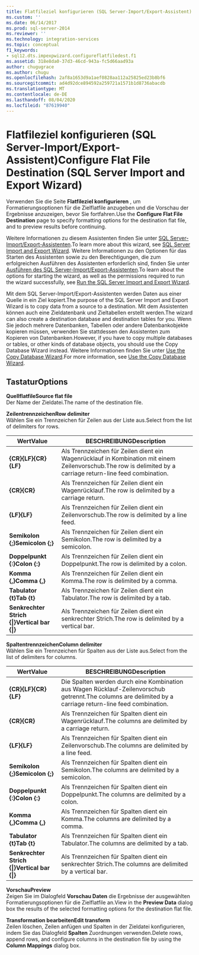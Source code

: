 ```yaml
---
title: Flatfileziel konfigurieren (SQL Server-Import/Export-Assistent) | Microsoft-Dokumentation
ms.custom: ''
ms.date: 06/14/2017
ms.prod: sql-server-2014
ms.reviewer: ''
ms.technology: integration-services
ms.topic: conceptual
f1_keywords:
- sql12.dts.impexpwizard.configureflatfiledest.f1
ms.assetid: 318e8da0-37d3-46cd-943a-fc5d66aad93a
author: chugugrace
ms.author: chugu
ms.openlocfilehash: 2af8a1653d9a1aef0828aa112a25825ed23b8bf6
ms.sourcegitcommit: ad4d92dce894592a259721a1571b1d8736abacdb
ms.translationtype: MT
ms.contentlocale: de-DE
ms.lasthandoff: 08/04/2020
ms.locfileid: "87619940"
---
```

# <a name="configure-flat-file-destination-sql-server-import-and-export-wizard"></a><span data-ttu-id="029e8-102">Flatfileziel konfigurieren (SQL Server-Import/Export-Assistent)</span><span class="sxs-lookup"><span data-stu-id="029e8-102">Configure Flat File Destination (SQL Server Import and Export Wizard)</span></span>
  <span data-ttu-id="029e8-103">Verwenden Sie die Seite **Flatfileziel konfigurieren** , um Formatierungsoptionen für die Zielflatfile anzugeben und die Vorschau der Ergebnisse anzuzeigen, bevor Sie fortfahren.</span><span class="sxs-lookup"><span data-stu-id="029e8-103">Use the **Configure Flat File Destination** page to specify formatting options for the destination flat file, and to preview results before continuing.</span></span>  
  
 <span data-ttu-id="029e8-104">Weitere Informationen zu diesem Assistenten finden Sie unter [SQL Server-Import/Export-Assistenten](import-and-export-data-with-the-sql-server-import-and-export-wizard.md).</span><span class="sxs-lookup"><span data-stu-id="029e8-104">To learn more about this wizard, see [SQL Server Import and Export Wizard](import-and-export-data-with-the-sql-server-import-and-export-wizard.md).</span></span> <span data-ttu-id="029e8-105">Weitere Informationen zu den Optionen für das Starten des Assistenten sowie zu den Berechtigungen, die zum erfolgreichen Ausführen des Assistenten erforderlich sind, finden Sie unter [Ausführen des SQL Server-Import/Export-Assistenten](start-the-sql-server-import-and-export-wizard.md).</span><span class="sxs-lookup"><span data-stu-id="029e8-105">To learn about the options for starting the wizard, as well as the permissions required to run the wizard successfully, see [Run the SQL Server Import and Export Wizard](start-the-sql-server-import-and-export-wizard.md).</span></span>  
  
 <span data-ttu-id="029e8-106">Mit dem SQL Server-Import/Export-Assistenten werden Daten aus einer Quelle in ein Ziel kopiert.</span><span class="sxs-lookup"><span data-stu-id="029e8-106">The purpose of the SQL Server Import and Export Wizard is to copy data from a source to a destination.</span></span> <span data-ttu-id="029e8-107">Mit dem Assistenten können auch eine Zieldatenbank und Zieltabellen erstellt werden.</span><span class="sxs-lookup"><span data-stu-id="029e8-107">The wizard can also create a destination database and destination tables for you.</span></span> <span data-ttu-id="029e8-108">Wenn Sie jedoch mehrere Datenbanken, Tabellen oder andere Datenbankobjekte kopieren müssen, verwenden Sie stattdessen den Assistenten zum Kopieren von Datenbanken.</span><span class="sxs-lookup"><span data-stu-id="029e8-108">However, if you have to copy multiple databases or tables, or other kinds of database objects, you should use the Copy Database Wizard instead.</span></span> <span data-ttu-id="029e8-109">Weitere Informationen finden Sie unter [Use the Copy Database Wizard](../../relational-databases/databases/use-the-copy-database-wizard.md).</span><span class="sxs-lookup"><span data-stu-id="029e8-109">For more information, see [Use the Copy Database Wizard](../../relational-databases/databases/use-the-copy-database-wizard.md).</span></span>  
  
## <a name="options"></a><span data-ttu-id="029e8-110">Tastatur</span><span class="sxs-lookup"><span data-stu-id="029e8-110">Options</span></span>  
 <span data-ttu-id="029e8-111">**Quellflatfile**</span><span class="sxs-lookup"><span data-stu-id="029e8-111">**Source flat file**</span></span>  
 <span data-ttu-id="029e8-112">Der Name der Zieldatei.</span><span class="sxs-lookup"><span data-stu-id="029e8-112">The name of the destination file.</span></span>  
  
 <span data-ttu-id="029e8-113">**Zeilentrennzeichen**</span><span class="sxs-lookup"><span data-stu-id="029e8-113">**Row delimiter**</span></span>  
 <span data-ttu-id="029e8-114">Wählen Sie ein Trennzeichen für Zeilen aus der Liste aus.</span><span class="sxs-lookup"><span data-stu-id="029e8-114">Select from the list of delimiters for rows.</span></span>  
  
|<span data-ttu-id="029e8-115">Wert</span><span class="sxs-lookup"><span data-stu-id="029e8-115">Value</span></span>|<span data-ttu-id="029e8-116">BESCHREIBUNG</span><span class="sxs-lookup"><span data-stu-id="029e8-116">Description</span></span>|  
|-----------|-----------------|  
|<span data-ttu-id="029e8-117">**{CR}{LF}**</span><span class="sxs-lookup"><span data-stu-id="029e8-117">**{CR}{LF}**</span></span>|<span data-ttu-id="029e8-118">Als Trennzeichen für Zeilen dient ein Wagenrücklauf in Kombination mit einem Zeilenvorschub.</span><span class="sxs-lookup"><span data-stu-id="029e8-118">The row is delimited by a carriage return-line feed combination.</span></span>|  
|<span data-ttu-id="029e8-119">**{CR}**</span><span class="sxs-lookup"><span data-stu-id="029e8-119">**{CR}**</span></span>|<span data-ttu-id="029e8-120">Als Trennzeichen für Zeilen dient ein Wagenrücklauf.</span><span class="sxs-lookup"><span data-stu-id="029e8-120">The row is delimited by a carriage return.</span></span>|  
|<span data-ttu-id="029e8-121">**{LF}**</span><span class="sxs-lookup"><span data-stu-id="029e8-121">**{LF}**</span></span>|<span data-ttu-id="029e8-122">Als Trennzeichen für Zeilen dient ein Zeilenvorschub.</span><span class="sxs-lookup"><span data-stu-id="029e8-122">The row is delimited by a line feed.</span></span>|  
|<span data-ttu-id="029e8-123">**Semikolon {;}**</span><span class="sxs-lookup"><span data-stu-id="029e8-123">**Semicolon {;}**</span></span>|<span data-ttu-id="029e8-124">Als Trennzeichen für Zeilen dient ein Semikolon.</span><span class="sxs-lookup"><span data-stu-id="029e8-124">The row is delimited by a semicolon.</span></span>|  
|<span data-ttu-id="029e8-125">**Doppelpunkt {:}**</span><span class="sxs-lookup"><span data-stu-id="029e8-125">**Colon {:}**</span></span>|<span data-ttu-id="029e8-126">Als Trennzeichen für Zeilen dient ein Doppelpunkt.</span><span class="sxs-lookup"><span data-stu-id="029e8-126">The row is delimited by a colon.</span></span>|  
|<span data-ttu-id="029e8-127">**Komma {,}**</span><span class="sxs-lookup"><span data-stu-id="029e8-127">**Comma {,}**</span></span>|<span data-ttu-id="029e8-128">Als Trennzeichen für Zeilen dient ein Komma.</span><span class="sxs-lookup"><span data-stu-id="029e8-128">The row is delimited by a comma.</span></span>|  
|<span data-ttu-id="029e8-129">**Tabulator {t}**</span><span class="sxs-lookup"><span data-stu-id="029e8-129">**Tab {t}**</span></span>|<span data-ttu-id="029e8-130">Als Trennzeichen für Zeilen dient ein Tabulator.</span><span class="sxs-lookup"><span data-stu-id="029e8-130">The row is delimited by a tab.</span></span>|  
|<span data-ttu-id="029e8-131">**Senkrechter Strich {&#124;}**</span><span class="sxs-lookup"><span data-stu-id="029e8-131">**Vertical bar {&#124;}**</span></span>|<span data-ttu-id="029e8-132">Als Trennzeichen für Zeilen dient ein senkrechter Strich.</span><span class="sxs-lookup"><span data-stu-id="029e8-132">The row is delimited by a vertical bar.</span></span>|  
  
 <span data-ttu-id="029e8-133">**Spaltentrennzeichen**</span><span class="sxs-lookup"><span data-stu-id="029e8-133">**Column delimiter**</span></span>  
 <span data-ttu-id="029e8-134">Wählen Sie ein Trennzeichen für Spalten aus der Liste aus.</span><span class="sxs-lookup"><span data-stu-id="029e8-134">Select from the list of delimiters for columns.</span></span>  
  
|<span data-ttu-id="029e8-135">Wert</span><span class="sxs-lookup"><span data-stu-id="029e8-135">Value</span></span>|<span data-ttu-id="029e8-136">BESCHREIBUNG</span><span class="sxs-lookup"><span data-stu-id="029e8-136">Description</span></span>|  
|-----------|-----------------|  
|<span data-ttu-id="029e8-137">**{CR}{LF}**</span><span class="sxs-lookup"><span data-stu-id="029e8-137">**{CR}{LF}**</span></span>|<span data-ttu-id="029e8-138">Die Spalten werden durch eine Kombination aus Wagen Rücklauf-Zeilenvorschub getrennt.</span><span class="sxs-lookup"><span data-stu-id="029e8-138">The columns are delimited by a carriage return-line feed combination.</span></span>|  
|<span data-ttu-id="029e8-139">**{CR}**</span><span class="sxs-lookup"><span data-stu-id="029e8-139">**{CR}**</span></span>|<span data-ttu-id="029e8-140">Als Trennzeichen für Spalten dient ein Wagenrücklauf.</span><span class="sxs-lookup"><span data-stu-id="029e8-140">The columns are delimited by a carriage return.</span></span>|  
|<span data-ttu-id="029e8-141">**{LF}**</span><span class="sxs-lookup"><span data-stu-id="029e8-141">**{LF}**</span></span>|<span data-ttu-id="029e8-142">Als Trennzeichen für Spalten dient ein Zeilenvorschub.</span><span class="sxs-lookup"><span data-stu-id="029e8-142">The columns are delimited by a line feed.</span></span>|  
|<span data-ttu-id="029e8-143">**Semikolon {;}**</span><span class="sxs-lookup"><span data-stu-id="029e8-143">**Semicolon {;}**</span></span>|<span data-ttu-id="029e8-144">Als Trennzeichen für Spalten dient ein Semikolon.</span><span class="sxs-lookup"><span data-stu-id="029e8-144">The columns are delimited by a semicolon.</span></span>|  
|<span data-ttu-id="029e8-145">**Doppelpunkt {:}**</span><span class="sxs-lookup"><span data-stu-id="029e8-145">**Colon {:}**</span></span>|<span data-ttu-id="029e8-146">Als Trennzeichen für Spalten dient ein Doppelpunkt.</span><span class="sxs-lookup"><span data-stu-id="029e8-146">The columns are delimited by a colon.</span></span>|  
|<span data-ttu-id="029e8-147">**Komma {,}**</span><span class="sxs-lookup"><span data-stu-id="029e8-147">**Comma {,}**</span></span>|<span data-ttu-id="029e8-148">Als Trennzeichen für Spalten dient ein Komma.</span><span class="sxs-lookup"><span data-stu-id="029e8-148">The columns are delimited by a comma.</span></span>|  
|<span data-ttu-id="029e8-149">**Tabulator {t}**</span><span class="sxs-lookup"><span data-stu-id="029e8-149">**Tab {t}**</span></span>|<span data-ttu-id="029e8-150">Als Trennzeichen für Spalten dient ein Tabulator.</span><span class="sxs-lookup"><span data-stu-id="029e8-150">The columns are delimited by a tab.</span></span>|  
|<span data-ttu-id="029e8-151">**Senkrechter Strich {&#124;}**</span><span class="sxs-lookup"><span data-stu-id="029e8-151">**Vertical bar {&#124;}**</span></span>|<span data-ttu-id="029e8-152">Als Trennzeichen für Spalten dient ein senkrechter Strich.</span><span class="sxs-lookup"><span data-stu-id="029e8-152">The columns are delimited by a vertical bar.</span></span>|  
  
 <span data-ttu-id="029e8-153">**Vorschau**</span><span class="sxs-lookup"><span data-stu-id="029e8-153">**Preview**</span></span>  
 <span data-ttu-id="029e8-154">Zeigen Sie im Dialogfeld **Vorschau Daten** die Ergebnisse der ausgewählten Formatierungsoptionen für die Zielflatfile an.</span><span class="sxs-lookup"><span data-stu-id="029e8-154">View in the **Preview Data** dialog box the results of the selected formatting options for the destination flat file.</span></span>  
  
 <span data-ttu-id="029e8-155">**Transformation bearbeiten**</span><span class="sxs-lookup"><span data-stu-id="029e8-155">**Edit transform**</span></span>  
 <span data-ttu-id="029e8-156">Zeilen löschen, Zeilen anfügen und Spalten in der Zieldatei konfigurieren, indem Sie das Dialogfeld **Spalten** Zuordnungen verwenden.</span><span class="sxs-lookup"><span data-stu-id="029e8-156">Delete rows, append rows, and configure columns in the destination file by using the **Column Mappings** dialog box.</span></span>  
  
  
